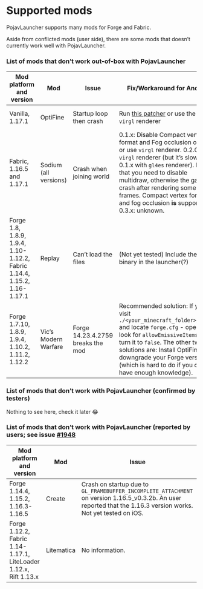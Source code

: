# Supported mods

PojavLauncher supports many mods for Forge and Fabric.

Aside from conflicted mods (user side), there are some mods that doesn’t currently work well with PojavLauncher.

### List of mods that don’t work out-of-box with PojavLauncher

| Mod platform and version | Mod | Issue | Fix/Workaround for Android | Fix/Workaround for iOS |
| ------- | ------- | ------- | ------- | ------- |
| Vanilla, 1.17.1 | OptiFine | Startup loop then crash | Run [this patcher](https://cdn.discordapp.com/attachments/724163890803638277/888992640819925032/PojavOF117AssetsPatcher.jar) or use the new `virgl` renderer | Use gl4es with shader conversion disabled, or run [this patcher](https://cdn.discordapp.com/attachments/724163890803638277/888992640819925032/PojavOF117AssetsPatcher.jar), or use `tinygl4angle` renderer. |
| Fabric, 1.16.5 and 1.17.1 | Sodium (all versions) | Crash when joining world | 0.1.x: Disable Compact vertex format and Fog occlusion option, or use `virgl` renderer. 0.2.0: Use `virgl` renderer (but it’s slower than 0.1.x with `gl4es` renderer). Note that you need to disable multidraw, otherwise the game will crash after rendering some frames. Compact vertex format and fog occlusion __**is**__ supported. 0.3.x: unknown. | Unknown. |
| Forge 1.8, 1.8.9, 1.9.4, 1.10-1.12.2, Fabric 1.14.4, 1.15.2, 1.16-1.17.1 | Replay | Can’t load the files | (Not yet tested) Include the `ffmpeg` binary in the launcher(?) | Install `ffmpeg` package from your package manager (Cydia, Sileo, Zebra or Installer) |
| Forge 1.7.10, 1.8.9, 1.9.4, 1.10.2, 1.11.2, 1.12.2 | Vic’s Modern Warfare | Forge 14.23.4.2759 breaks the mod | Recommended solution: If you visit `./<your_minecraft_folder>/config` and locate `forge.cfg` - open it and look for `allowEmissiveItems` and turn it to `false`. The other two solutions are: Install OptiFine or downgrade your Forge version (which is hard to do if you don’t have enough knowledge). | Recommended solution: If you visit `./<your_minecraft_folder>/config` and locate `forge.cfg` - open it and look for `allowEmissiveItems` and turn it to `false`. The other two solutions are: Install OptiFine or downgrade your Forge version (which is hard to do if you don’t have enough knowledge). |

### List of mods that don’t work with PojavLauncher (confirmed by testers)

Nothing to see here, check it later 😂

### List of mods that don’t work with PojavLauncher (reported by users; see issue [#1948](https://github.com/PojavLauncherTeam/PojavLauncher/issues/1948)

| Mod platform and version | Mod | Issue |
| ------- | ------- | ------- |
| Forge 1.14.4, 1.15.2, 1.16.3-1.16.5 | Create | Crash on startup due to `GL_FRAMEBUFFER_INCOMPLETE_ATTACHMENT` on version 1.16.5_v0.3.2b. An user reported that the 1.16.3 version works. Not yet tested on iOS. |
| Forge 1.12.2, Fabric 1.14-1.17.1, LiteLoader 1.12.x, Rift 1.13.x | Litematica | No information. |
